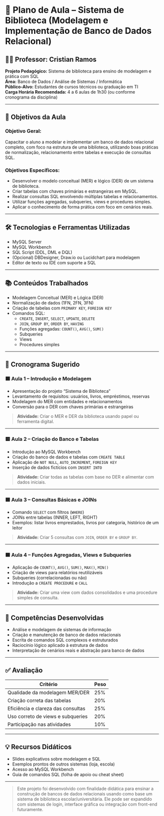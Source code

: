 # 📘 Plano de Aula – Sistema de Biblioteca (Modelagem e Implementação de Banco de Dados Relacional)

## 🧑‍🏫 Professor: Cristian Ramos  
**Projeto Pedagógico:** Sistema de biblioteca para ensino de modelagem e prática com SQL  
**Área:** Banco de Dados / Análise de Sistemas / Informática  
**Público-Alvo:** Estudantes de cursos técnicos ou graduação em TI  
**Carga Horária Recomendada:** 4 a 6 aulas de 1h30 (ou conforme cronograma da disciplina)

---

## 🎯 Objetivos da Aula

### Objetivo Geral:
Capacitar o aluno a modelar e implementar um banco de dados relacional completo, com foco na estrutura de uma biblioteca, utilizando boas práticas de normalização, relacionamento entre tabelas e execução de consultas SQL.

### Objetivos Específicos:
- Desenvolver o modelo conceitual (MER) e lógico (DER) de um sistema de biblioteca.
- Criar tabelas com chaves primárias e estrangeiras em MySQL.
- Realizar consultas SQL envolvendo múltiplas tabelas e relacionamentos.
- Utilizar funções agregadas, subqueries, views e procedures simples.
- Aplicar o conhecimento de forma prática com foco em cenários reais.

---

## 🛠️ Tecnologias e Ferramentas Utilizadas

- MySQL Server
- MySQL Workbench
- SQL Script (DDL, DML e DQL)
- (Opcional) DBDesigner, Draw.io ou Lucidchart para modelagem
- Editor de texto ou IDE com suporte a SQL

---

## 📚 Conteúdos Trabalhados

- Modelagem Conceitual (MER) e Lógica (DER)
- Normalização de dados (1FN, 2FN, 3FN)
- Criação de tabelas com `PRIMARY KEY`, `FOREIGN KEY`
- Comandos SQL:
  - `CREATE`, `INSERT`, `SELECT`, `UPDATE`, `DELETE`
  - `JOIN`, `GROUP BY`, `ORDER BY`, `HAVING`
  - Funções agregadas: `COUNT()`, `AVG()`, `SUM()`
  - Subqueries
  - Views
  - Procedures simples

---

## 📅 Cronograma Sugerido

### 🟩 Aula 1 – Introdução e Modelagem
- Apresentação do projeto “Sistema de Biblioteca”
- Levantamento de requisitos: usuários, livros, empréstimos, reservas
- Modelagem do MER com entidades e relacionamentos
- Conversão para o DER com chaves primárias e estrangeiras

> **Atividade:** Criar o MER e DER da biblioteca usando papel ou ferramenta digital.

---

### 🟨 Aula 2 – Criação do Banco e Tabelas
- Introdução ao MySQL Workbench
- Criação do banco de dados e tabelas com `CREATE TABLE`
- Aplicação de `NOT NULL`, `AUTO_INCREMENT`, `FOREIGN KEY`
- Inserção de dados fictícios com `INSERT INTO`

> **Atividade:** Criar todas as tabelas com base no DER e alimentar com dados iniciais.

---

### 🟥 Aula 3 – Consultas Básicas e JOINs
- Comando `SELECT` com filtros (`WHERE`)
- JOINs entre tabelas (INNER, LEFT, RIGHT)
- Exemplos: listar livros emprestados, livros por categoria, histórico de um leitor

> **Atividade:** Criar 5 consultas com `JOIN`, `ORDER BY` e `GROUP BY`.

---

### 🟦 Aula 4 – Funções Agregadas, Views e Subqueries
- Aplicação de `COUNT()`, `AVG()`, `SUM()`, `MAX()`, `MIN()`
- Criação de views para relatórios reutilizáveis
- Subqueries (correlacionadas ou não)
- Introdução a `CREATE PROCEDURE` e `CALL`

> **Atividade:** Criar uma view com dados consolidados e uma procedure simples de consulta.

---

## 🧠 Competências Desenvolvidas

- Análise e modelagem de sistemas de informação
- Criação e manutenção de banco de dados relacionais
- Escrita de comandos SQL complexos e estruturados
- Raciocínio lógico aplicado à estrutura de dados
- Interpretação de cenários reais e abstração para banco de dados

---

## ✅ Avaliação

| Critério                          | Peso |
|-----------------------------------|------|
| Qualidade da modelagem MER/DER    | 25%  |
| Criação correta das tabelas       | 20%  |
| Eficiência e clareza das consultas| 25%  |
| Uso correto de views e subqueries | 20%  |
| Participação nas atividades       | 10%  |

---

## 💡 Recursos Didáticos

- Slides explicativos sobre modelagem e SQL
- Exemplos prontos de outros sistemas (loja, escola)
- Acesso ao MySQL Workbench
- Guia de comandos SQL (folha de apoio ou cheat sheet)

---

> Este projeto foi desenvolvido com finalidade didática para ensinar a construção de bancos de dados relacionais usando como base um sistema de biblioteca escolar/universitária. Ele pode ser expandido com sistemas de login, interface gráfica ou integração com front-end futuramente.

```
